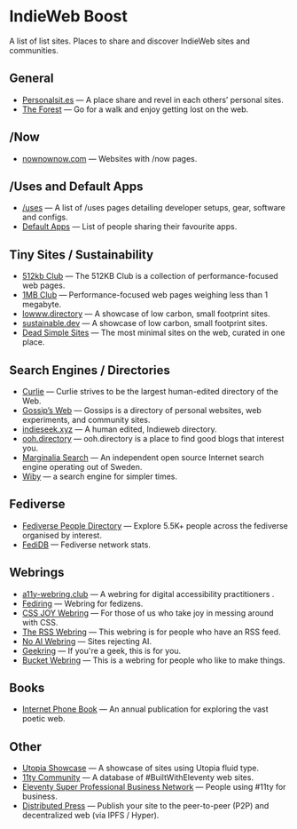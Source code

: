 # IndieWeb Boost

A list of list sites. Places to share and discover IndieWeb sites and communities.

## General

* [Personalsit.es](https://personalsit.es/) — A place share and revel in each others’ personal sites.
* [The Forest](https://theforest.link) — Go for a walk and enjoy getting lost on the web.

## /Now

* [nownownow.com](https://nownownow.com/) — Websites with /now pages.

## /Uses and Default Apps

* [/uses](https://uses.tech/) — A list of /uses pages detailing developer setups, gear, software and configs.
* [Default Apps](https://defaults.rknight.me/) — List of people sharing their favourite apps.

## Tiny Sites / Sustainability

* [512kb Club](https://512kb.club/) — The 512KB Club is a collection of performance-focused web pages.
* [1MB Club](https://1mb.club) — Performance-focused web pages weighing less than 1 megabyte.
* [lowww.directory](https://www.lowww.directory/) — A showcase of low carbon, small footprint sites.
* [sustainable.dev](https://the-sustainable.dev/directory/) — A showcase of low carbon, small footprint sites.
* [Dead Simple Sites](https://deadsimplesites.com/) — The most minimal sites on the web, curated in one place.

## Search Engines / Directories

* [Curlie](https://curlie.org) — Curlie strives to be the largest human-edited directory of the Web.
* [Gossip’s Web](https://gossipsweb.net) — Gossips is a directory of personal websites, web experiments, and community sites.
* [indieseek.xyz](https://indieseek.xyz) — A human edited, Indieweb directory.
* [ooh.directory](https://ooh.directory/) — ooh.directory is a place to find good blogs that interest you.
* [Marginalia Search](https://marginalia-search.com/) — An independent open source Internet search engine operating out of Sweden.
* [Wiby](https://wiby.me/) — a search engine for simpler times.

## Fediverse

* [Fediverse People Directory](https://fediverse.info/explore/people) — Explore 5.5K+ people across the fediverse organised by interest.
* [FediDB](https://fedidb.com/) — Fediverse network stats.

## Webrings

* [a11y-webring.club](https://a11y-webring.club/) — A webring for digital accessibility practitioners .
* [Fediring](https://fediring.net/) — Webring for fedizens.
* [CSS JOY Webring](https://cs.sjoy.lol/) — For those of us who take joy in messing around with CSS.
* [The RSS Webring](https://mxbo.neocities.org/rss/ring) — This webring is for people who have an RSS feed.
* [No AI Webring](https://baccyflap.com/noai/) — Sites rejecting AI.
* [Geekring](https://geekring.net/) — If you're a geek, this is for you.
* [Bucket Webring](https://webring.bucketfish.me/) — This is a webring for people who like to make things.

## Books

* [Internet Phone Book](https://internetphonebook.net/) — An annual publication for exploring the vast poetic web.

## Other

* [Utopia Showcase](https://utopia.fyi/showcase/) — A showcase of sites using Utopia fluid type.
* [11ty Community](https://github.com/11ty/11ty-community) — A database of #BuiltWithEleventy web sites.
* [Eleventy Super Professional Business Network](https://www.11ty.dev/super-professional-business-network/) — People using #11ty for business.
* [Distributed Press](https://distributed.press/) — Publish your site to the peer-to-peer (P2P) and decentralized web (via IPFS / Hyper).
